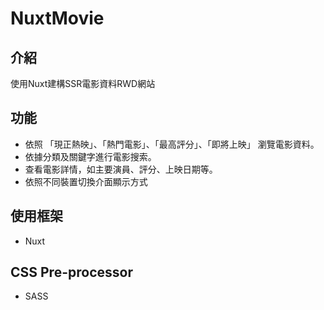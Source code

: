 # NuxtMovie
## 介紹
使用Nuxt建構SSR電影資料RWD網站
## 功能
* 依照 「現正熱映」、「熱門電影」、「最高評分」、「即將上映」 瀏覽電影資料。
* 依據分類及關鍵字進行電影搜索。
* 查看電影詳情，如主要演員、評分、上映日期等。
* 依照不同裝置切換介面顯示方式

## 使用框架
* Nuxt

## CSS Pre-processor
* SASS